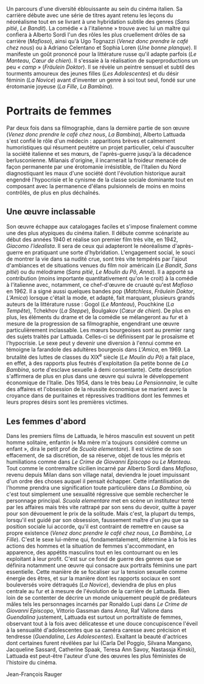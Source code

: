 Un parcours d'une diversité éblouissante au sein du cinéma italien. Sa carrière débute avec une série de titres ayant retenu les leçons du néoréalisme tout en se livrant à une hybridation subtile des genres (*Sans pitié*, *Le Bandit*). La comédie «&nbsp;à l'italienne&nbsp;» trouve avec lui un maître qui confiera à Alberto Sordi l'un des rôles les plus cruellement drôles de sa carrière (*Mafioso*), ainsi qu'à Ugo Tognazzi (*Venez donc prendre le café chez nous*) ou à Adriano Celentano et Sophia Loren (*Une bonne planque*). Il manifeste un goût prononcé pour la littérature russe qu'il adapte parfois (*Le Manteau*, *Cœur de chien*). Il s'essaie à la réalisation de superproductions un peu *«&nbsp;camp&nbsp;»* (*Fräulein Doktor*). Il se révèle un peintre sensuel et subtil des tourments amoureux des jeunes filles (*Les Adolescentes*) et du désir féminin (*La Novice*) avant d'inventer un genre à soi tout seul, fondé sur une érotomanie joyeuse (*La Fille*, *La Bambina*).

# Portraits de femmes

Par deux fois dans sa filmographie, dans la dernière partie de son œuvre (*Venez donc prendre le café chez nous*, *La Bambina*), Alberto Lattuada s'est confié le rôle d'un médecin&nbsp;: apparitions brèves et calmement humoristiques qui résument peutêtre un projet particulier, celui d'ausculter la société italienne et ses mœurs, de l'après-guerre jusqu'à la décadence berlusconienne. Milanais d'origine, il incarnerait la froideur menacée de façon permanente par une érotomanie irrésistible, de l'Italien du Nord diagnostiquant les maux d'une société dont l'évolution historique aurait engendré l'hypocrisie et le cynisme de la classe sociale dominante tout en composant avec la permanence d'élans pulsionnels de moins en moins contrôlés, de plus en plus déchaînés.

## Une œuvre inclassable

Son œuvre échappe aux catalogages faciles et s'impose finalement comme une des plus atypiques du cinéma italien. Il débute comme scénariste au début des années 1940 et réalise son premier film très vite, en 1942, *Giacomo l'idealista*. Il sera de ceux qui adapteront le néoréalisme d'après-guerre en pratiquant une sorte d'hybridation. L'engagement social, le souci de montrer la vie dans sa nudité crue, sont très vite tempérés par l'ajout d'ambiances et de situations venues du film noir américain (*Le Bandit*, *Sans pitié*) ou du mélodrame (*Sans pitié*, *Le Moulin du Pô*, *Anna*). Il a apporté sa contribution (moins importante quantitativement qu'on le croit) à la comédie à l'italienne avec, notamment, ce chef-d'œuvre de cruauté qu'est *Mafioso* en 1962. Il a signé aussi quelques bandes pop (*Matchless*, *Fräulein Doktor*, *L'Amica*) lorsque c'était la mode, et adapté, fait marquant, plusieurs grands auteurs de la littérature russe&nbsp;: Gogol (*Le Manteau*), Pouchkine (*La Tempête*), Tchekhov (*La Steppe*), Boulgakov (*Cœur de chien*). De plus en plus, les éléments du drame et de la comédie se mélangeront au fur et à mesure de la progression de sa filmographie, engendrant une œuvre particulièrement inclassable. Les mœurs bourgeoises sont au premier rang des sujets traités par Lattuada. Celles-ci se définissent par le prosaïsme et l'hypocrisie. Le sexe peut y devenir une diversion à l'ennui comme en témoigne la farandole des adultères bourgeois dans *L'Amica*, en 1969. La brutalité des luttes de classes du XIX<sup>e</sup> siècle (*Le Moulin du Pô*) a fait place, en effet, à des rapports plus feutrés d'exploitation (la petite bonne de *La Bambina*, sorte d'esclave sexuelle à demi consentante). Cette description s'affirmera de plus en plus dans une œuvre qui suivra le développement économique de l'Italie. Dès 1954, dans le très beau *La Pensionnaire*, le culte des affaires et l'obsession de la réussite économique se marient avec la croyance dans de puritaines et répressives traditions dont les femmes et leurs propres désirs sont les premières victimes.

## Les femmes d'abord

Dans les premiers films de Lattuada, le héros masculin est souvent un petit homme solitaire, enfantin («&nbsp;Ma mère m'a toujours considéré comme un enfant&nbsp;», dira le petit prof de *Scuola elementare*). Il est victime de son effacement, de sa discrétion, de sa réserve, objet de tous les mépris et humiliations comme dans *Le Crime de Giovanni Episcopo* ou *Le Manteau*. Tout comme le contremaître sicilien incarné par Alberto Sordi dans *Mafioso*, revenu depuis Milan dans son village natal, deviendra le jouet impuissant d'un ordre des choses auquel il pensait échapper. Cette infantilisation de l'homme prendra une signification toute particulière dans *La Bambina*, où c'est tout simplement une sexualité régressive que semble rechercher le personnage principal. *Scuola elementare* met en scène un instituteur tenté par les affaires mais très vite rattrapé par son sens du devoir, quitte à payer pour son dévouement le prix de la solitude. Mais c'est, la plupart du temps, lorsqu'il est guidé par son obsession, faussement maître d'un jeu que sa position sociale lui accorde, qu'il est contraint de remettre en cause sa propre existence (*Venez donc prendre le café chez nous*, *La Bambina*, *La Fille*). C'est le sexe lui-même qui, fondamentalement, détermine à la fois les actions des hommes et la situation de femmes s'accommodant, en apparence, des appétits masculins tout en les contournant ou en les exploitant à leur profit. C'est sur ce fond de guerre des genres que se définira notamment une œuvre qui consacre aux portraits féminins une part essentielle. Cette manière de se focaliser sur la tension sexuelle comme énergie des êtres, et sur la manière dont les rapports sociaux en sont bouleversés voire détraqués (*La Novice*), deviendra de plus en plus centrale au fur et à mesure de l'évolution de la carrière de Lattuada. Bien loin de se contenter de décrire un monde uniquement peuplé de prédateurs mâles tels les personnages incarnés par Ronaldo Lupi dans *Le Crime de Giovanni Episcopo*, Vittorio Gassman dans *Anna*, Raf Vallone dans *Guendalina* justement, Lattuada est surtout un portraitiste de femmes, observant tout à la fois avec délicatesse et une douce concupiscence l'éveil à la sensualité d'adolescentes que sa caméra caresse avec précision et tendresse (*Guendalina*, *Les Adolescentes*). Exaltant la beauté d'actrices dont certaines furent révélées par lui (Carla Del Poggio, Silvana Mangano, Jacqueline Sassard, Catherine Spaak, Teresa Ann Savoy, Nastassja Kinski), Lattuada est peut-être l'auteur d'une des œuvres les plus féministes de l'histoire du cinéma.

Jean-François Rauger